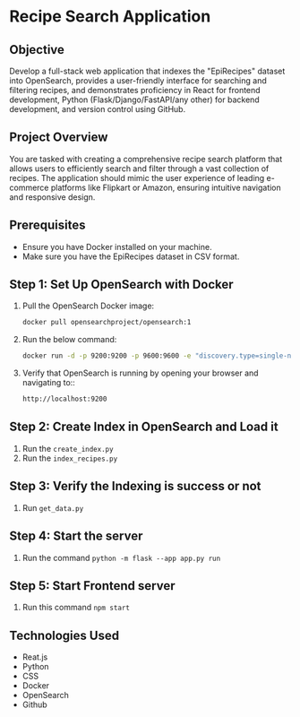 # Recipe Search Application

## Objective

Develop a full-stack web application that indexes the "EpiRecipes" dataset into OpenSearch,
provides a user-friendly interface for searching and filtering recipes, and demonstrates
proficiency in React for frontend development, Python (Flask/Django/FastAPI/any other) for
backend development, and version control using GitHub.

## Project Overview

You are tasked with creating a comprehensive recipe search platform that allows users to
efficiently search and filter through a vast collection of recipes. The application should mimic
the user experience of leading e-commerce platforms like Flipkart or Amazon, ensuring intuitive
navigation and responsive design.

## Prerequisites

- Ensure you have Docker installed on your machine.
- Make sure you have the EpiRecipes dataset in CSV format.

## Step 1: Set Up OpenSearch with Docker

1. Pull the OpenSearch Docker image:
   ```bash
   docker pull opensearchproject/opensearch:1
   ```
2. Run the below command:
   ```bash
   docker run -d -p 9200:9200 -p 9600:9600 -e "discovery.type=single-node" opensearchproject/opensearch:latest
   ```
3. Verify that OpenSearch is running by opening your browser and navigating to::

   ```bash
   http://localhost:9200
   ```

## Step 2: Create Index in OpenSearch and Load it

1. Run the `create_index.py`
2. Run the `index_recipes.py`

## Step 3: Verify the Indexing is success or not

1. Run `get_data.py`

## Step 4: Start the server

1. Run the command
   `python -m flask --app app.py run`

## Step 5: Start Frontend server

1. Run this command `npm start`

## Technologies Used

- Reat.js
- Python
- CSS
- Docker
- OpenSearch
- Github
